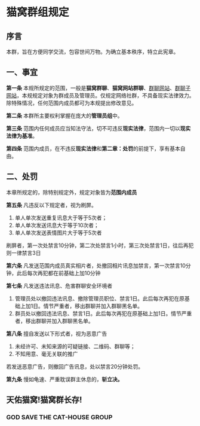# 猫窝群组规定

## 序言
本群，旨在方便同学交流，包容世间万物。为确立基本秩序，特立此宪章。<br>

## 一、事宜
**第一条** 本规所规定的范围，一般是**猫窝群聊**、**猫窝网站群聊**、[群聊网站](https://www.meow-house.netlify.app/)、[群聊子网站](cathousemkdocs.netlify.app)，本规规定对象为群成员及管理员。仅规定网络社群，不具备现实法律效力。除特殊情况，任何范围内成员都可为本规提出修改意见。<br>

**第二条** 本群所主要权利掌握在庞大的**管理员组**中。<br>

**第三条** 范围内任何成员应当知法守法，切不可违反**现实法律**，范围内一切以**现实法律为基准**。<br>

**第四条** 范围内成员，在不违反**现实法律**和**第二章：处罚**的前提下，享有基本自由。<br>

## 二、处罚
本章所规定的，除特别规定外，规定对象皆为**范围内成员**<br>

**第五条** 凡违反以下规定者，视为刷屏。<br>
1. 单人单次发送重复讯息大于等于5次者；<br>
2. 单人单次发送讯息大于等于10次者；<br>
3. 单人单次发送表情图片大于等于5次者<br>

刷屏者，第一次处禁言10分钟，第二次处禁言1小时，第三次处禁言1日，往后再犯则一律禁言3日<br>

**第六条** 凡发送范围内成员真实相片者，处撤回相片讯息加禁言，第一次禁言10分钟，此后每次再犯都在前基础上加10分钟<br>

**第七条** 凡发送违法讯息、危害群聊安全环境者<br>
1. 管理员处以撤回违法讯息、撤除管理员职位、禁言1日。此后每次再犯在原基础上加1日。情节严重者，移出群聊并加入群聊黑名单。<br>
2. 群员处以撤回违法讯息、禁言1日。此后每次再犯在原基础上加1日。情节严重者，移出群聊并加入群聊黑名单。<br>

**第八条** 擅自发送以下形式者，视为恶意广告<br>
1. 未经许可、未知来源的可疑链接、二维码、群聊等；<br>
2. 不知用意、毫无关联的推广<br>

若发送恶意广告，则撤回广告讯息，处以禁言20分钟处罚。<br>

**第九条** 慢如龟速、严重耽误群主休息的，**斩立决。**

## 天佑猫窝!猫窝群长存!
### GOD SAVE THE CAT-HOUSE GROUP
